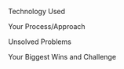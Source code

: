 Technology Used





Your Process/Approach




Unsolved Problems






Your Biggest Wins and Challenge
